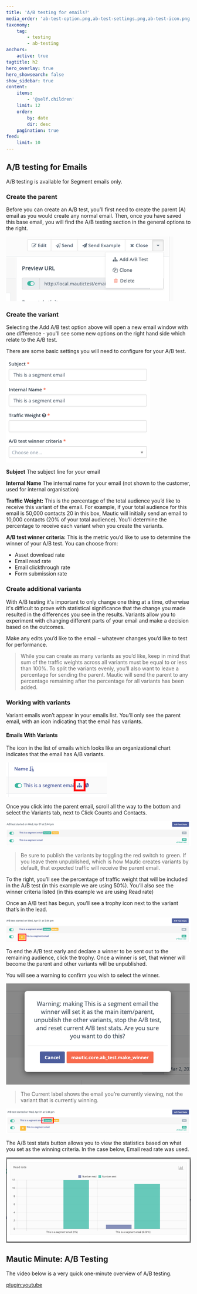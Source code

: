 ```yaml
---
title: 'A/B testing for emails?'
media_order: 'ab-test-option.png,ab-test-settings.png,ab-test-icon.png,ab-test-variants.png,ab-test-trophy.png,ab-test-warning.png,ab-test-current.png,ab-test-stats.png'
taxonomy:
    tag:
        - testing
        - ab-testing
anchors:
    active: true
tagtitle: h2
hero_overlay: true
hero_showsearch: false
show_sidebar: true
content:
    items:
        - '@self.children'
    limit: 12
    order:
        by: date
        dir: desc
    pagination: true
feed:
    limit: 10
---
```


## A/B testing for Emails

A/B testing is available for Segment emails only.

### Create the parent
Before you can create an A/B test, you’ll first need to create the parent (A) email as you would create any normal email. Then, once you have saved this base email, you will find the A/B testing section in the general options to the right.

![AB Test option](ab-test-option.png)

### Create the variant

Selecting the Add A/B test option above will open a new email window with one difference - you'll see some new options on the right hand side which relate to the A/B test.

There are some basic settings you will need to configure for your A/B test.

![AB test settings](ab-test-settings.png)

**Subject** The subject line for your email

**Internal Name** The internal name for your email (not shown to the customer, used for internal organisation)

**Traffic Weight:** This is the percentage of the total audience you’d like to receive this variant of the email. For example, if your total audience for this email is 50,000 contacts 20 in this box, Mautic will initially send an email to 10,000 contacts (20% of your total audience). You’ll determine the percentage to receive each variant when you create the variants.

**A/B test winner criteria:** This is the metric you’d like to use to determine the winner of your A/B test.  You can choose from:
* Asset download rate
* Email read rate
* Email clickthrough rate
* Form submission rate

### Create additional variants

With A/B testing it's important to only change one thing at a time, otherwise it's difficult to prove with statistical significance that the change you made resulted in the differences you see in the results.  Variants allow you to experiment with changing different parts of your email and make a decision based on the outcomes.

Make any edits you’d like to the email – whatever changes you’d like to test for performance.

> While you can create as many variants as you’d like, keep in mind that sum of the traffic weights across all variants must be equal to or less than 100%. To split the variants evenly, you’ll also want to leave a percentage for sending the parent. Mautic will send the parent to any percentage remaining after the percentage for all variants has been added.

### Working with variants
Variant emails won’t appear in your emails list. You’ll only see the parent email, with an icon indicating that the email has variants.

#### Emails With Variants

The icon in the list of emails which looks like an organizational chart indicates that the email has A/B variants.

![AB Test Icon](ab-test-icon.png)

Once you click into the parent email, scroll all the way to the bottom and select the Variants tab, next to Click Counts and Contacts.

![AB test variants](ab-test-variants.png)

> Be sure to publish the variants by toggling the red switch to green. If you leave them unpublished, which is how Mautic creates variants by default, that expected traffic will receive the parent email. 

To the right, you’ll see the percentage of traffic weight that will be included in the A/B test (in this example we are using 50%). You’ll also see the winner criteria listed (in this example we are using Read rate)

Once an A/B test has begun, you’ll see a trophy icon next to the variant that’s in the lead. 

![AB test trophy](ab-test-trophy.png)

To end the A/B test early and declare a winner to be sent out to the remaining audience, click the trophy. Once a winner is set, that winner will become the parent and other variants will be unpublished.

You will see a warning to confirm you wish to select the winner.

![AB test select winner warning](ab-test-warning.png)

>The Current label shows the email you’re currently viewing, not the variant that is currently winning.

![AB test current label](ab-test-current.png)

The A/B test stats button allows you to view the statistics based on what you set as the winning criteria.  In the case below, Email read rate was used.

![AB test stats](ab-test-stats.png)


## Mautic Minute: A/B Testing

The video below is a very quick one-minute overview of A/B testing.

[plugin:youtube](https://www.youtube.com/watch?v=KjBf5nqY_gY)


